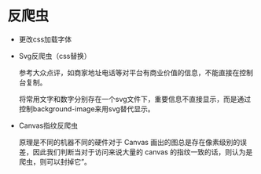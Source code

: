 # 反爬虫

* 更改css加载字体

    
* Svg反爬虫（css替换）

    参考大众点评，如商家地址电话等对平台有商业价值的信息，不能直接在控制台复制。

    将常用文字和数字分别存在一个svg文件下，重要信息不直接显示，而是通过控制background-image来用svg替代显示。

* Canvas指纹反爬虫

    原理是不同的机器不同的硬件对于 Canvas 画出的图总是存在像素级别的误差，因此我们判断当对于访问来说大量的 canvas 的指纹一致的话，则认为是爬虫，则可以封掉它”。

